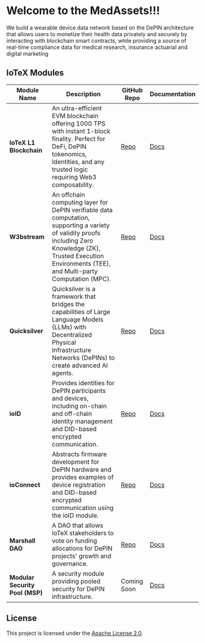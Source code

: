 # Welcome to the MedAssets!!!

We build a wearable device data network based on the DePIN architecture that allows users to monetize their health data privately and securely by interacting with blockchain smart contracts, while providing a source of real-time compliance data for medical research, insurance actuarial and digital marketing
 

## IoTeX Modules

| Module Name         | Description                                                                 | GitHub Repo                                | Documentation                                 |
|---------------------|-----------------------------------------------------------------------------|-------------------------------------------|-----------------------------------------------|
| **IoTeX L1 Blockchain** | An ultra-efficient EVM blockchain offering 1000 TPS with instant 1-block finality. Perfect for DeFi, DePIN tokenomics, Identities, and any trusted logic requiring Web3 composability. | [Repo](https://github.com/iotexproject/iotex-core) | [Docs](https://docs.iotex.io) |
| **W3bstream** | An offchain computing layer for DePIN verifiable data computation, supporting a variety of validity proofs including Zero Knowledge (ZK), Trusted Execution Environments (TEE), and Multi-party Computation (MPC). | [Repo](https://github.com/iotexproject/w3bstream) | [Docs](https://docs.iotex.io/depin-infra-modules-dim/w3bstream-depin-verification) |
| **Quicksilver** | Quicksilver is a framework that bridges the capabilities of Large Language Models (LLMs) with Decentralized Physical Infrastructure Networks (DePINs) to create advanced AI agents. | [Repo](https://github.com/iotexproject/quicksilver) | [Docs]([https://github.com/iotexproject/quicksilver](https://github.com/iotexproject/quicksilver#quicksilver-sentient-ai-framework)) |
| **ioID** | Provides identities for DePIN participants and devices, including on-chain and off-chain identity management and DID-based encrypted communication. | [Repo](https://github.com/iotexproject/ioID-contracts) | [Docs](https://docs.iotex.io/depin-infra-modules-dim/ioid-depin-identities) |
| **ioConnect** | Abstracts firmware development for DePIN hardware and provides examples of device registration and DID-based encrypted communication using the ioID module. | [Repo](https://github.com/iotexproject/ioconnect) | [Docs](https://docs.iotex.io/depin-infra-modules-dim/ioconnect-hardware-sdk) |
| **Marshall DAO** | A DAO that allows IoTeX stakeholders to vote on funding allocations for DePIN projects' growth and governance. | [Repo](https://github.com/iotexproject/marshall-dao) | [Docs](https://docs.iotex.io/participate/governance/the-marshall-dao) |
| **Modular Security Pool (MSP)** | A security module providing pooled security for DePIN infrastructure. | Coming Soon | [Docs](https://docs.iotex.io/depin-infra-modules-dim/msp-modular-security-pool) |



## License
This project is licensed under the [Apache License 2.0](https://github.com/iotexproject/iotex-core/blob/master/LICENSE).

